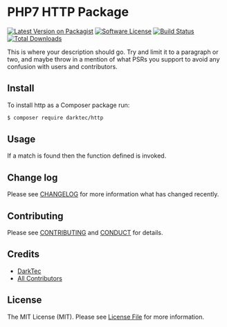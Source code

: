 # PHP7 HTTP Package

[![Latest Version on Packagist][ico-version]][link-packagist]
[![Software License][ico-license]](LICENSE.md)
[![Build Status][ico-travis]][link-travis]
[![Total Downloads][ico-downloads]][link-downloads]

This is where your description should go. Try and limit it to a paragraph or two, and maybe throw in a mention of what
PSRs you support to avoid any confusion with users and contributors.

## Install

To install http as a Composer package run:

``` bash
$ composer require darktec/http
```

## Usage


If a match is found then the function defined is invoked.

## Change log

Please see [CHANGELOG](CHANGELOG.md) for more information what has changed recently.

## Contributing

Please see [CONTRIBUTING](CONTRIBUTING.md) and [CONDUCT](CONDUCT.md) for details.

## Credits

- [DarkTec][link-author]
- [All Contributors][link-contributors]

## License

The MIT License (MIT). Please see [License File](LICENSE.md) for more information.

[ico-version]: https://img.shields.io/packagist/v/darktec/http.svg?style=flat-square
[ico-license]: https://img.shields.io/packagist/l/darktec/http.svg?style=flat-square
[ico-travis]: https://img.shields.io/travis/darktec/http/master.svg?style=flat-square
[ico-downloads]: https://img.shields.io/packagist/dt/darktec/http.svg?style=flat-square

[link-packagist]: https://packagist.org/packages/darktec/http
[link-travis]: https://travis-ci.org/darktec/http
[link-downloads]: https://packagist.org/packages/darktec/http
[link-author]: https://github.com/darktec
[link-contributors]: ../../contributors